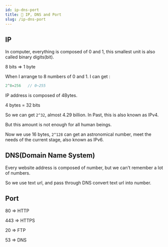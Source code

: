 ```yaml
---
id: ip-dns-port
title: 📜 IP, DNS and Port
slug: /ip-dns-port
---
```


## IP

In computer, everything is composed of 0 and 1, this smallest unit is also called binary digits(bit).

8 bits => 1 byte

When I arrange to 8 numbers of 0 and 1. I can get :

```js
2^8=256   // 0~255
```

IP address is composed of 4Bytes.

4 bytes = 32 bits

So we can get `2^32`, almost 4.29 billion. In Past, this is also known as IPv4.

But this amount is not enough for all human beings.

Now we use 16 bytes, `2^128` can get an astronomical number, meet the needs of the current stage, also known as IPv6.

## DNS(Domain Name System)

Every website address is composed of number, but we can't remember a lot of numbers.

So we use text url, and pass through DNS convert text url into number.

## Port

80 => HTTP

443 => HTTPS

20 => FTP

53 => DNS

